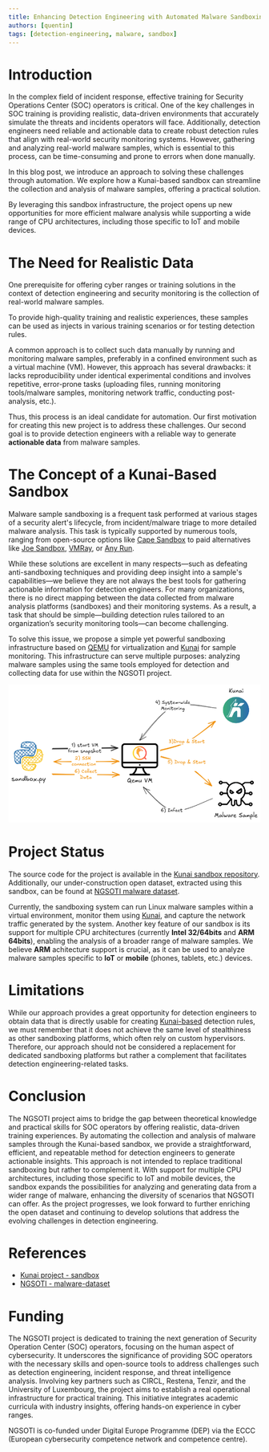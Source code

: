 ```yaml
---
title: Enhancing Detection Engineering with Automated Malware Sandboxing
authors: [quentin]
tags: [detection-engineering, malware, sandbox]
---
```


# Introduction

In the complex field of incident response, effective training for Security Operations Center (SOC) operators is critical. One of the key challenges in SOC training is providing realistic, data-driven environments that accurately simulate the threats and incidents operators will face. Additionally, detection engineers need reliable and actionable data to create robust detection rules that align with real-world security monitoring systems. However, gathering and analyzing real-world malware samples, which is essential to this process, can be time-consuming and prone to errors when done manually.

In this blog post, we introduce an approach to solving these challenges through automation. We explore how a Kunai-based sandbox can streamline the collection and analysis of malware samples, offering a practical solution.

By leveraging this sandbox infrastructure, the project opens up new opportunities for more efficient malware analysis while supporting a wide range of CPU architectures, including those specific to IoT and mobile devices.

# The Need for Realistic Data

One prerequisite for offering cyber ranges or training solutions in the context of detection engineering and security monitoring is the collection of real-world malware samples. 

To provide high-quality training and realistic experiences, these samples can be used as injects in various training scenarios or for testing detection rules.

A common approach is to collect such data manually by running and monitoring malware samples, preferably in a confined environment such as a virtual machine (VM). However, this approach has several drawbacks: it lacks reproducibility under identical experimental conditions and involves repetitive, error-prone tasks (uploading files, running monitoring tools/malware samples, monitoring network traffic, conducting post-analysis, etc.). 

Thus, this process is an ideal candidate for automation. Our first motivation for creating this new project is to address these challenges. Our second goal is to provide detection engineers with a reliable way to generate **actionable data** from malware samples.

# The Concept of a Kunai-Based Sandbox

Malware sample sandboxing is a frequent task performed at various stages of a security alert's lifecycle, from incident/malware triage to more detailed malware analysis. This task is typically supported by numerous tools, ranging from open-source options like [Cape Sandbox](https://github.com/kevoreilly/CAPEv2/) to paid alternatives like [Joe Sandbox](https://www.joesandbox.com/#windows), [VMRay](https://www.vmray.com/), or [Any Run](https://any.run/).

While these solutions are excellent in many respects—such as defeating anti-sandboxing techniques and providing deep insight into a sample's capabilities—we believe they are not always the best tools for gathering actionable information for detection engineers. For many organizations, there is no direct mapping between the data collected from malware analysis platforms (sandboxes) and their monitoring systems. As a result, a task that should be simple—building detection rules tailored to an organization’s security monitoring tools—can become challenging.

To solve this issue, we propose a simple yet powerful sandboxing infrastructure based on [QEMU](https://www.qemu.org/) for virtualization and [Kunai](https://github.com/kunai-project/kunai) for sample monitoring. This infrastructure can serve multiple purposes: analyzing malware samples using the same tools employed for detection and collecting data for use within the NGSOTI project.

![](assets/sandbox-diagram.png)


# Project Status

The source code for the project is available in the [Kunai sandbox repository](https://github.com/kunai-project/sandbox/). Additionally, our under-construction open dataset, extracted using this sandbox, can be found at [NGSOTI malware dataset](https://helga.circl.lu/NGSOTI/malware-dataset).

Currently, the sandboxing system can run Linux malware samples within a virtual environment, monitor them using [Kunai](https://github.com/kunai-project/kunai), and capture the network traffic generated by the system. Another key feature of our sandbox is its support for multiple CPU architectures (currently **Intel 32/64bits** and **ARM 64bits**), enabling the analysis of a broader range of malware samples. We believe **ARM** achitecture support is crucial, as it can be used to analyze malware samples specific to **IoT** or **mobile** (phones, tablets, etc.) devices.

# Limitations

While our approach provides a great opportunity for detection engineers to obtain data that is directly usable for creating [Kunai-based](https://github.com/kunai-project/kunai) detection rules, we must remember that it does not achieve the same level of stealthiness as other sandboxing platforms, which often rely on custom hypervisors. Therefore, our approach should not be considered a replacement for dedicated sandboxing platforms but rather a complement that facilitates detection engineering-related tasks.

# Conclusion

The NGSOTI project aims to bridge the gap between theoretical knowledge and practical skills for SOC operators by offering realistic, data-driven training experiences. By automating the collection and analysis of malware samples through the Kunai-based sandbox, we provide a straightforward, efficient, and repeatable method for detection engineers to generate actionable insights. This approach is not intended to replace traditional sandboxing but rather to complement it. With support for multiple CPU architectures, including those specific to IoT and mobile devices, the sandbox expands the possibilities for analyzing and generating data from a wider range of malware, enhancing the diversity of scenarios that NGSOTI can offer. As the project progresses, we look forward to further enriching the open dataset and continuing to develop solutions that address the evolving challenges in detection engineering.

# References

- [Kunai project - sandbox](https://github.com/kunai-project/sandbox)
- [NGSOTI - malware-dataset](https://helga.circl.lu/NGSOTI/malware-dataset)

# Funding

The NGSOTI project is dedicated to training the next generation of Security Operation Center (SOC) operators, focusing on the human aspect of cybersecurity. It underscores the significance of providing SOC operators with the necessary skills and open-source tools to address challenges such as detection engineering, incident response, and threat intelligence analysis. Involving key partners such as CIRCL, Restena, Tenzir, and the University of Luxembourg, the project aims to establish a real operational infrastructure for practical training. This initiative integrates academic curricula with industry insights, offering hands-on experience in cyber ranges.

NGSOTI is co-funded under Digital Europe Programme (DEP) via the ECCC (European cybersecurity competence network and competence centre).